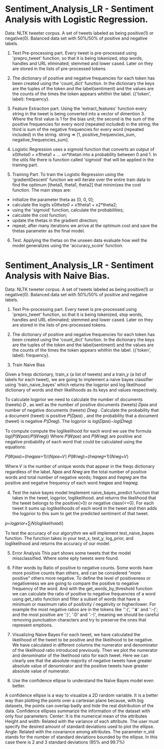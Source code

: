 # Sentiment_Analysis_LR - Sentiment Analysis with Logistic Regression.

Data: NLTK tweeter corpus. A set of tweets labeled as being positive(1) or negative(0). Balanced data set with 50%/50% of positive and negative labels.

1. Text Pre-processing part.
Every tweet is pre-processed using 'prepro_tweet' function, so that it is being tokenized, stop words, handles and URL eliminated; stemmed and lower cased. Later on they are 
stored in the lists of pre-processed tokens.

2. The dictionary of positive and negative frequencies for each token has been created using the 'count_dict' function. In the dictionary the keys are the tuples of the token
and the label(sentiment) and the values are the counts of the times the token appears whithin the label. {('token', label): frequency}.

3. Feature Extraction part.
Using the 'extract_features' function every string in the tweet is being converted into a vector of dimention 3. Where the first value is 1 for the bias unit; the second is the
sum of the positive frequencies for every word (repeated included) in the string; the third is sum of the negative frequencies for every word (repeated included) in the string.
string => [1, positive_frequencies_sum, negative_frequencies_sum].

4. Logistic Regression uses a sigmoid function that converts an output of x0*theta0 + x1*theta1 + ... xn*thetan into a probability between 0 and 1. In the utils file there is
function called 'sigmoid' that will be applied in the training part.

5. Training Part.
To train the Logistic Regression using the 'gradientDescent' function we will iterate over the entire train data to find the optimum [theta0, theta1, theta2] that minimizes 
the cost function. The main steps are:
- initialize the parameter theta as [0, 0, 0];
- calculate the logits x0*theta0 + x1*theta1 + x2*theta2;
- using the 'sigmoid' function, calculate the probabilities;
- calculate the cost function;
- update the thetas in the gradient direction;
- repeat; after many iterations we arrive at the optimum cost and save the thetas parameter as the final model.

6. Test.
Applying the thetas on the unseen data evaluate how well the model generalizes using the 'accuracy_score' function.


# Sentiment_Analysis_LR - Sentiment Analysis with Naive Bias.

Data: NLTK tweeter corpus. A set of tweets labeled as being positive(1) or negative(0). Balanced data set with 50%/50% of positive and negative labels.

1. Text Pre-processing part.
Every tweet is pre-processed using 'prepro_tweet' function, so that it is being tokenized, stop words, handles and URL eliminated; stemmed and lower cased. Later on they are 
stored in the lists of pre-processed tokens.

2. The dictionary of positive and negative frequencies for each token has been created using the 'count_dict' function. In the dictionary the keys are the tuples of the token
and the label(sentiment) and the values are the counts of the times the token appears whithin the label. {('token', label): frequency}.

3. Train Naive Bias

Given a freqs dictionary, train_x (a list of tweets) and a train_y (a list of labels for each tweet), we are going to implement a naive bayes classifier using 'train_naive_bayes' which returns the logprior and log likelihood dictionary of words and their likelihoods as its keys and values respectively.

To calculate logprior we need to calculate the number of documents (tweets) 𝐷 , as well as the number of positive documents (tweets) 𝐷𝑝𝑜𝑠 and number of negative documents (tweets) 𝐷𝑛𝑒𝑔 . Calculate the probability that a document (tweet) is positive 𝑃(𝐷𝑝𝑜𝑠) , and the probability that a document (tweet) is negative 𝑃(𝐷𝑛𝑒𝑔). The logprior is 𝑙𝑜𝑔(𝐷𝑝𝑜𝑠)−𝑙𝑜𝑔(𝐷𝑛𝑒𝑔)

To compute compute the loglikelihood for each word we use the formula 𝑙𝑜𝑔(𝑃(𝑊𝑝𝑜𝑠)/𝑃(𝑊𝑛𝑒𝑔)) Where 𝑃(𝑊𝑝𝑜𝑠) and 𝑃(𝑊𝑛𝑒𝑔) are positive and negative probability of each word that could be calculated using the equations:

𝑃(𝑊𝑝𝑜𝑠)=(𝑓𝑟𝑒𝑞𝑝𝑜𝑠+1)/(𝑁𝑝𝑜𝑠+𝑉) 𝑃(𝑊𝑛𝑒𝑔)=(𝑓𝑟𝑒𝑞𝑛𝑒𝑔+1)(𝑁𝑛𝑒𝑔+𝑉)

Where 𝑉 is the number of unique words that appear in the freqs dictionary regardless of the label. 𝑁𝑝𝑜𝑠 and 𝑁𝑛𝑒𝑔 are the total number of positive words and total number of negative words; 𝑓𝑟𝑒𝑞𝑝𝑜𝑠 and 𝑓𝑟𝑒𝑞𝑛𝑒𝑔 are the positive and negative frequency of each word 𝑓𝑟𝑒𝑞𝑝𝑜𝑠 and 𝑓𝑟𝑒𝑞𝑛𝑒𝑔.

4. Test the naive bayes model
Implement naive_bayes_predict function that takes in the tweet, logprior, loglikelihood. and returns the likelihood that the tweet belongs to the positive(>0) or negative class(<=0). For each tweet it sums up loglikelihoods of each word in the tweet and then adds the logprior to this sum to get the predicted sentiment of that tweet.

𝑝=𝑙𝑜𝑔𝑝𝑟𝑖𝑜𝑟+∑𝑖𝑁(𝑙𝑜𝑔𝑙𝑖𝑘𝑒𝑙𝑖ℎ𝑜𝑜𝑑𝑖)

To test the accuracy of our algorythm we will implement test_naive_bayes function. The function takes in your test_x, test_y, log_prior, and loglikelihood and returns the accuracy of our model.

5. Error Analysis
This part shows some tweets that the model missclassified. Where some epty tweets were found.

6. Filter words by Ratio of positive to negative counts.
Some words have more positive counts than others, and can be considered "more positive" others more negative. To define the level of positiveness or negativeness we are going to compare the positive to negative frequency of the word. And with the get_words_by_threshold function we can calculate the ratio of positive to negative frequencies of a word using get_ratio function and filter a subset of words that have a minimum or maximum ratio of positivity / negativity or higher/lower. For example the most negative ratios are in the tokens like '':(', ''♛' and ':-('; and the most positive are ':)', ':D' and ':-)', meaning we should be careful removing punctuation characters and try to preserve the 
ones that represent emptions.

7. Visualizing Naive Bayes
For each tweet, we have calculated the likelihood of the tweet to be positive and the likelihood to be negative. We have calculated in different columns the numerator and denominator of the likelihood ratio introduced previously. Then we plot the numerator and denominator of the likelihood ratio for each tweet. Here we can clearly see that the absolute majority of negative tweets have greater absolute value of denominator and the positive tweets have greater absolute value of numerator.

8. Use the confidence ellipse to understand the Naïve Bayes model even better.

A confidence ellipse is a way to visualize a 2D random variable. It is a better way than plotting the points over a cartesian plane because, with big datasets, the points can overlap badly and hide the real distribution of the data. Confidence ellipses summarize the information of the dataset with only four parameters:
Center: It is the numerical mean of the attributes
Height and width: Related with the variance of each attribute. The user must specify the desired amount of standard deviations used to plot the ellipse.
Angle: Related with the covariance among attributes.
The parameter n_std stands for the number of standard deviations bounded by the ellipse. In this case there is 2 and 3 standard deviations (95% and 99.7%)
